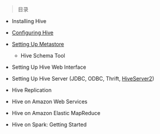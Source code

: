 
> 目录

- Installing Hive

- [Configuring Hive](https://github.com/ZGG2016/hive-website/blob/master/Administrator%20Documentation/Configuring%20Hive.md)

- [Setting Up Metastore](https://github.com/ZGG2016/hive-website/blob/master/Administrator%20Documentation/Setting%20Up%20Metastore.md)

	- Hive Schema Tool

- Setting Up Hive Web Interface

- Setting Up Hive Server (JDBC, ODBC, Thrift, [HiveServer2](https://github.com/ZGG2016/hive-website/blob/master/Administrator%20Documentation/Setting%20Up%20HiveServer2.md))

- Hive Replication

- Hive on Amazon Web Services

- Hive on Amazon Elastic MapReduce

- Hive on Spark: Getting Started